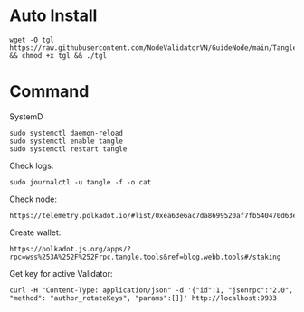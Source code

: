 # Auto Install

    wget -O tgl https://raw.githubusercontent.com/NodeValidatorVN/GuideNode/main/Tangle/tgl && chmod +x tgl && ./tgl

# Command

SystemD

    sudo systemctl daemon-reload
    sudo systemctl enable tangle
    sudo systemctl restart tangle


Check logs:

    sudo journalctl -u tangle -f -o cat

Check node:

    https://telemetry.polkadot.io/#list/0xea63e6ac7da8699520af7fb540470d63e48eccb33f7273d2e21a935685bf1320

Create wallet:

    https://polkadot.js.org/apps/?rpc=wss%253A%252F%252Frpc.tangle.tools&ref=blog.webb.tools#/staking

Get key for active Validator:

    curl -H "Content-Type: application/json" -d '{"id":1, "jsonrpc":"2.0", "method": "author_rotateKeys", "params":[]}' http://localhost:9933
